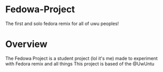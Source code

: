 # Fedowa-Project
The first and solo fedora remix for all of uwu peoples!

# Overview
The Fedowa Project is a student project (lol it's me) made to experiment with Fedora remix and all things
This project is based of the @UwUntu
